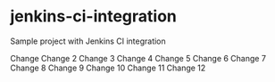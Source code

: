 # jenkins-ci-integration
Sample project with Jenkins CI integration

Change
Change 2
Change 3
Change 4
Change 5
Change 6
Change 7
Change 8
Change 9
Change 10
Change 11
Change 12
